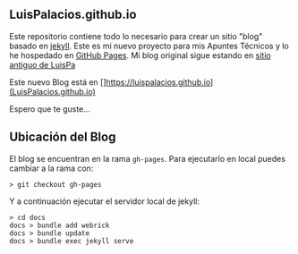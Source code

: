 ## LuisPalacios.github.io

Este repositorio contiene todo lo necesario para crear un sitio "blog" basado en [jekyll](http://jekyllrb.com). Este es mi nuevo proyecto para mis Apuntes Técnicos y lo he hospedado en [GitHub Pages](https://pages.github.com). Mi blog original sigue estando en [sitio antiguo de LuisPa](https://www.luispa.com)

Este nuevo Blog está en []https://luispalacios.github.io](LuisPalacios.github.io)

Espero que te guste...

## Ubicación del Blog

El blog se encuentran en la rama `gh-pages`. Para ejecutarlo en local puedes cambiar a la rama con: 

```
> git checkout gh-pages
```

Y a continuación ejecutar el servidor local de jekyll:

```
> cd docs
docs > bundle add webrick
docs > bundle update
docs > bundle exec jekyll serve
```

<br/>



